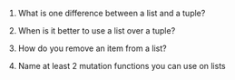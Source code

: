 1. What is one difference between a list and a tuple?


2. When is it better to use a list over a tuple?


3. How do you remove an item from a list?


4. Name at least 2 mutation functions you can use on lists